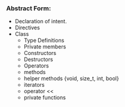 ### Abstract Form:

- Declaration of intent.
- Directives
- Class
    - Type Definitions
    - Private members
    - Constructors
    - Destructors
    - Operators
    - methods
    - helper methods {void, size_t, int, bool}
    - iterators
    - operator <<
    - private functions